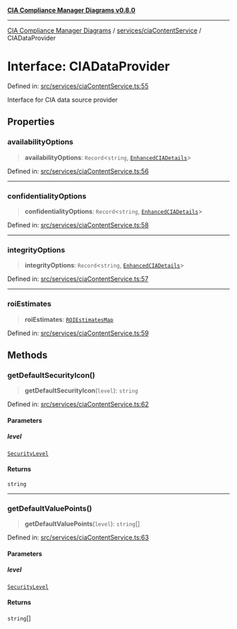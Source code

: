 [**CIA Compliance Manager Diagrams v0.8.0**](../../../README.md)

***

[CIA Compliance Manager Diagrams](../../../modules.md) / [services/ciaContentService](../README.md) / CIADataProvider

# Interface: CIADataProvider

Defined in: [src/services/ciaContentService.ts:55](https://github.com/Hack23/cia-compliance-manager/blob/791b5a1b6e700c8b8480de209374e4cb1086330d/src/services/ciaContentService.ts#L55)

Interface for CIA data source provider

## Properties

### availabilityOptions

> **availabilityOptions**: `Record`\<`string`, [`EnhancedCIADetails`](../../../hooks/useCIAOptions/interfaces/EnhancedCIADetails.md)\>

Defined in: [src/services/ciaContentService.ts:56](https://github.com/Hack23/cia-compliance-manager/blob/791b5a1b6e700c8b8480de209374e4cb1086330d/src/services/ciaContentService.ts#L56)

***

### confidentialityOptions

> **confidentialityOptions**: `Record`\<`string`, [`EnhancedCIADetails`](../../../hooks/useCIAOptions/interfaces/EnhancedCIADetails.md)\>

Defined in: [src/services/ciaContentService.ts:58](https://github.com/Hack23/cia-compliance-manager/blob/791b5a1b6e700c8b8480de209374e4cb1086330d/src/services/ciaContentService.ts#L58)

***

### integrityOptions

> **integrityOptions**: `Record`\<`string`, [`EnhancedCIADetails`](../../../hooks/useCIAOptions/interfaces/EnhancedCIADetails.md)\>

Defined in: [src/services/ciaContentService.ts:57](https://github.com/Hack23/cia-compliance-manager/blob/791b5a1b6e700c8b8480de209374e4cb1086330d/src/services/ciaContentService.ts#L57)

***

### roiEstimates

> **roiEstimates**: [`ROIEstimatesMap`](../../../types/cia-services/interfaces/ROIEstimatesMap.md)

Defined in: [src/services/ciaContentService.ts:59](https://github.com/Hack23/cia-compliance-manager/blob/791b5a1b6e700c8b8480de209374e4cb1086330d/src/services/ciaContentService.ts#L59)

## Methods

### getDefaultSecurityIcon()

> **getDefaultSecurityIcon**(`level`): `string`

Defined in: [src/services/ciaContentService.ts:62](https://github.com/Hack23/cia-compliance-manager/blob/791b5a1b6e700c8b8480de209374e4cb1086330d/src/services/ciaContentService.ts#L62)

#### Parameters

##### level

[`SecurityLevel`](../../../types/cia/type-aliases/SecurityLevel.md)

#### Returns

`string`

***

### getDefaultValuePoints()

> **getDefaultValuePoints**(`level`): `string`[]

Defined in: [src/services/ciaContentService.ts:63](https://github.com/Hack23/cia-compliance-manager/blob/791b5a1b6e700c8b8480de209374e4cb1086330d/src/services/ciaContentService.ts#L63)

#### Parameters

##### level

[`SecurityLevel`](../../../types/cia/type-aliases/SecurityLevel.md)

#### Returns

`string`[]
